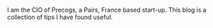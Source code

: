 I am the CIO of Precogs, a Pairs, France based start-up.
This blog is a collection of tips I have found useful.
